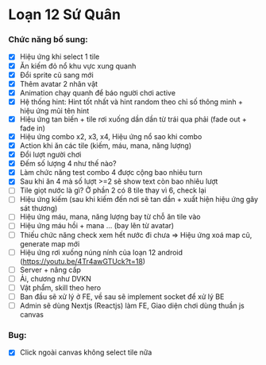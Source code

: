 # Loạn 12 Sứ Quân

### Chức năng bố sung:
- [X] Hiệu ứng khi select 1 tile
- [X] Ăn kiếm đỏ nổ khu vực xung quanh
- [X] Đổi sprite cũ sang mới
- [X] Thêm avatar 2 nhân vật
- [X] Animation chạy quanh để báo người chơi active
- [X] Hệ thống hint: Hint tốt nhất và hint random theo chỉ số thông minh + hiệu ứng mũi tên hint
- [X] Hiệu ứng tan biến + tile rơi xuống dần dần từ trái qua phải (fade out + fade in)
- [X] Hiệu ứng combo x2, x3, x4, Hiệu ứng nổ sao khi combo
- [X] Action khi ăn các tile (kiếm, máu, mana, năng lượng)
- [X] Đổi lượt người chơi
- [X] Đếm số lượng 4 như thế nào?
- [X] Làm chức năng test combo 4 được cộng bao nhiêu turn
- [X] Sau khi ăn 4 mà số lượt >=2 sẽ show text còn bao nhiêu lượt
- [ ] Tile giọt nước là gì? Ở phần 2 có 8 tile thay vì 6, check lại
- [ ] Hiệu ứng kiếm (sau khi kiếm đến nơi sẽ tan dần + xuất hiện hiệu ứng gây sát thương)
- [ ] Hiệu ứng máu, mana, năng lượng bay từ chỗ ăn tile vào
- [ ] Hiệu ứng máu hồi + mana ... (bay lên từ avatar)
- [ ] Thiếu chức năng check xem hết nước đi chưa => Hiệu ứng xoá map cũ, generate map mới
- [ ] Hiệu ứng rơi xuống núng nính của loạn 12 android (https://youtu.be/4Tr4awGTUck?t=18)
- [ ] Server + nâng cấp
- [ ] Ải, chương như DVKN
- [ ] Vật phẩm, skill theo hero
- [ ] Ban đầu sẽ xử lý ở FE, về sau sẽ implement socket để xử lý BE
- [ ] Admin sẽ dùng Nextjs (Reactjs) làm FE, Giao diện chơi dùng thuần js canvas

### Bug:
- [X] Click ngoài canvas không select tile nữa
